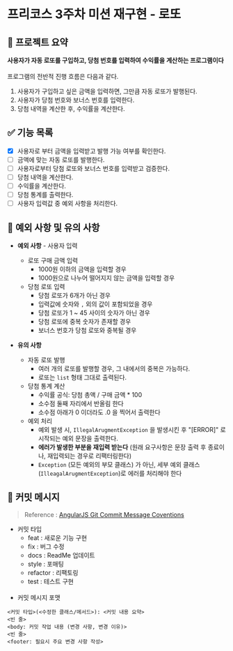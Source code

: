 # 프리코스 3주차 미션 재구현 - 로또 

## 📄 프로젝트 요약
**사용자가 자동 로또를 구입하고, 당첨 번호를 입력하여 수익률을 계산하는 프로그램이다**  
<br/>
프로그램의 전반적 진행 흐름은 다음과 같다.
1. 사용자가 구입하고 싶은 금액을 입력하면, 그만큼 자동 로또가 발행된다.
2. 사용자가 당첨 번호와 보너스 번호를 입력한다.
3. 당첨 내역을 계산한 후, 수익률을 계산한다.
## ✅ 기능 목록

- [X] 사용자로 부터 금액을 입력받고 발행 가능 여부를 확인한다.
- [ ] 금액에 맞는 자동 로또를 발행한다.
- [ ] 사용자로부터 당첨 로또와 보너스 번호를 입력받고 검증한다.
- [ ] 당첨 내역을 계산한다.
- [ ] 수익률을 계산한다.
- [ ] 당첨 통계를 출력한다.
- [ ] 사용자 입력값 중 예외 사항을 처리한다.

## 🚨 예외 사항 및 유의 사항

* **예외 사항** - 사용자 입력
    * 로또 구매 금액 입력
        * 1000원 이하의 금액을 입력할 경우
        * 1000원으로 나누어 떨어지지 않는 금액을 입력할 경우
    * 당첨 로또 입력
        * 당첨 로또가 6개가 아닌 경우 
        * 입력값에 숫자와 `,` 외의 값이 포함되었을 경우
        * 당첨 로또가 1 ~ 45 사이의 숫자가 아닌 경우
        * 당첨 로또에 중복 숫자가 존재할 경우
        * 보너스 번호가 당첨 로또와 중복될 경우


* **유의 사항**
    * 자동 로또 발행
        * 여러 개의 로또를 발행할 경우, 그 내에서의 중복은 가능하다.
        * 로또는 `list` 형태 그대로 출력된다.
    * 당첨 통계 계산
        * 수익률 공식: 당첨 총액 / 구매 금액 * 100
        * 소수점 둘째 자리에서 반올림 한다
        * 소수점 아래가 0 이더라도 .0 을 찍어서 출력한다
    * 예외 처리
        * 예외 발생 시, `IllegalArugmentException` 을 발생시킨 후 "[ERROR]" 로 시작되는 예외 문장을 출력한다.
        * **에러가 발생한 부분을 재입력 받는다** (원래 요구사항은 문장 출력 후 종료이나, 재입력되는 경우로 리팩터링한다)
        * `Exception` (모든 예외의 부모 클래스) 가 아닌, 세부 예외 클래스 (`IlleagalArugmentException`)로 에러를 처리해야 한다

## 📝 커밋 메시지

> Reference : [AngularJS Git Commit Message Coventions](https://gist.github.com/stephenparish/9941e89d80e2bc58a153)

* 커밋 타입
    * feat : 새로운 기능 구현
    * fix  : 버그 수정
    * docs : ReadMe 업데이트
    * style : 포매팅
    * refactor : 리팩토링
    * test : 테스트 구현  
      <br/>
* 커밋 메시지 포맷

```
<커밋 타입>(<수정한 클래스/메서드>): <커밋 내용 요약>
<빈 줄>
<body: 커밋 작업 내용 (변경 사항, 변경 이유)>
<빈 줄>
<footer: 필요시 주요 변경 사항 작성>
```
